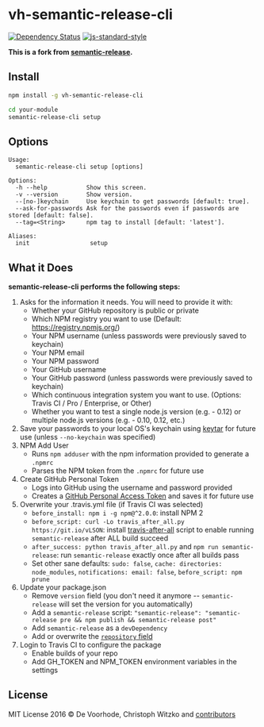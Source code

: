 # vh-semantic-release-cli
[![Dependency Status](https://david-dm.org/voorhoede/vh-semantic-release-cli/master.svg)](https://david-dm.org/voorhoede/vh-semantic-release-cli/master) [![js-standard-style](https://img.shields.io/badge/code%20style-standard-brightgreen.svg?style=flat)](https://github.com/feross/standard)

**This is a fork from [semantic-release](https://github.com/semantic-release/cli).**


## Install

```bash
npm install -g vh-semantic-release-cli

cd your-module
semantic-release-cli setup
```

## Options

	Usage:
	  semantic-release-cli setup [options]

	Options:
	  -h --help           Show this screen.
	  -v --version        Show version.
	  --[no-]keychain     Use keychain to get passwords [default: true].
	  --ask-for-passwords Ask for the passwords even if passwords are stored [default: false].
	  --tag=<String>      npm tag to install [default: 'latest'].

	Aliases:
	  init                 setup

## What it Does
__semantic-release-cli performs the following steps:__

1. Asks for the information it needs. You will need to provide it with:
	* Whether your GitHub repository is public or private
	* Which NPM registry you want to use (Default: https://registry.npmjs.org/)
	* Your NPM username (unless passwords were previously saved to keychain)
	* Your NPM email
	* Your NPM password
	* Your GitHub username
	* Your GitHub password (unless passwords were previously saved to keychain)
	* Which continuous integration system you want to use. (Options: Travis CI / Pro / Enterprise, or Other)
	* Whether you want to test a single node.js version (e.g. - 0.12) or multiple node.js versions (e.g. - 0.10, 0.12, etc.)
1. Save your passwords to your local OS's keychain using [keytar](https://www.npmjs.com/package/keytar) for future use (unless `--no-keychain` was specified)
1. NPM Add User
	* Runs `npm adduser` with the npm information provided to generate a `.npmrc`
	* Parses the NPM token from the `.npmrc` for future use
1. Create GitHub Personal Token
	* Logs into GitHub using the username and password provided
	* Creates a [GitHub Personal Access Token](https://github.com/settings/tokens) and saves it for future use
1. Overwrite your .travis.yml file (if Travis CI was selected)
	* `before_install: npm i -g npm@^2.0.0`: install NPM 2
	* `before_script: curl -Lo travis_after_all.py https://git.io/vLSON`: install [travis-after-all](https://github.com/travis-ci/travis-ci/issues/929) script to enable running `semantic-release` after ALL build succeed
	* `after_success: python travis_after_all.py` and `npm run semantic-release`: run `semantic-release` exactly once after all builds pass
	* Set other sane defaults: `sudo: false`, `cache: directories: node_modules`, `notifications: email: false`, `before_script: npm prune`
1. Update your package.json
	* Remove `version` field (you don't need it anymore -- `semantic-release` will set the version for you automatically)
	* Add a `semantic-release` script: `"semantic-release": "semantic-release pre && npm publish && semantic-release post"`
	* Add `semantic-release` as a `devDependency`
	* Add or overwrite the [`repository` field](https://docs.npmjs.com/files/package.json#repository)
1. Login to Travis CI to configure the package
	* Enable builds of your repo
	* Add GH_TOKEN and NPM_TOKEN environment variables in the settings

## License

MIT License
2016 © De Voorhode, Christoph Witzko and [contributors](https://github.com/semantic-release/cli/graphs/contributors)
